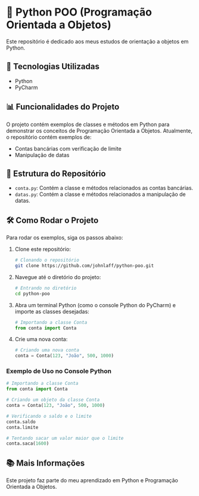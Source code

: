 # 🐍 Python POO (Programação Orientada a Objetos)
Este repositório é dedicado aos meus estudos de orientação a objetos em Python.

## 🤖 Tecnologias Utilizadas
- Python
- PyCharm

## 📊 Funcionalidades do Projeto
O projeto contém exemplos de classes e métodos em Python para demonstrar os conceitos de Programação Orientada a Objetos. Atualmente, o repositório contém exemplos de:
- Contas bancárias com verificação de limite
- Manipulação de datas

## 📁 Estrutura do Repositório
- `conta.py`: Contém a classe e métodos relacionados as contas bancárias.
- `datas.py`: Contém a classe e métodos relacionados a manipulação de datas.

## 🛠️ Como Rodar o Projeto
Para rodar os exemplos, siga os passos abaixo:

1. Clone este repositório:
    ```bash
    # Clonando o repositório
    git clone https://github.com/johnlaff/python-poo.git
    ```
2. Navegue até o diretório do projeto:
    ```bash
    # Entrando no diretório
    cd python-poo
    ```
3. Abra um terminal Python (como o console Python do PyCharm) e importe as classes desejadas:
    ```python
    # Importando a classe Conta
    from conta import Conta
    ```
4. Crie uma nova conta:
    ```python
    # Criando uma nova conta
    conta = Conta(123, "João", 500, 1000)
    ```

### Exemplo de Uso no Console Python
```python
# Importando a classe Conta
from conta import Conta

# Criando um objeto da classe Conta
conta = Conta(123, "João", 500, 1000)

# Verificando o saldo e o limite
conta.saldo
conta.limite

# Tentando sacar um valor maior que o limite
conta.saca(1600)

```

## 📚 Mais Informações
Este projeto faz parte do meu aprendizado em Python e Programação Orientada a Objetos.
